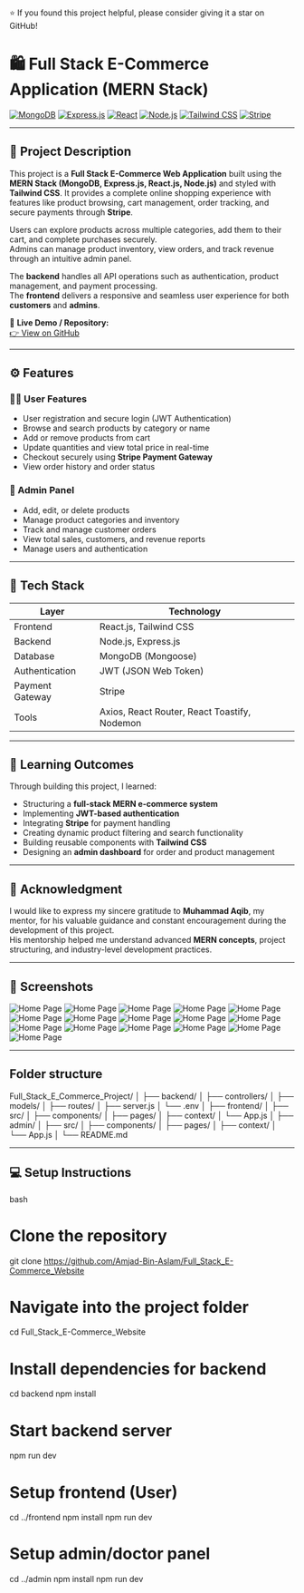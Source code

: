 ⭐ If you found this project helpful, please consider giving it a star on GitHub!

# 🛍️ Full Stack E-Commerce Application (MERN Stack)

[![MongoDB](https://img.shields.io/badge/MongoDB-4EA94B?logo=mongodb&logoColor=white)]()
[![Express.js](https://img.shields.io/badge/Express.js-000000?logo=express&logoColor=white)]()
[![React](https://img.shields.io/badge/React-20232A?logo=react&logoColor=61DAFB)]()
[![Node.js](https://img.shields.io/badge/Node.js-339933?logo=node.js&logoColor=white)]()
[![Tailwind CSS](https://img.shields.io/badge/Tailwind_CSS-38B2AC?logo=tailwind-css&logoColor=white)]()
[![Stripe](https://img.shields.io/badge/Stripe-626CD9?logo=stripe&logoColor=white)]()

---

## 📖 Project Description

This project is a **Full Stack E-Commerce Web Application** built using the **MERN Stack (MongoDB, Express.js, React.js, Node.js)** and styled with **Tailwind CSS**. It provides a complete online shopping experience with features like product browsing, cart management, order tracking, and secure payments through **Stripe**.

Users can explore products across multiple categories, add them to their cart, and complete purchases securely.  
Admins can manage product inventory, view orders, and track revenue through an intuitive admin panel.

The **backend** handles all API operations such as authentication, product management, and payment processing.  
The **frontend** delivers a responsive and seamless user experience for both **customers** and **admins**.

🔗 **Live Demo / Repository:**  
[👉 View on GitHub](https://github.com/Amjad-Bin-Aslam/Full_Stack_E-Commerce_Website)

---

## ⚙️ Features

### 🧑‍💻 User Features
- User registration and secure login (JWT Authentication)  
- Browse and search products by category or name  
- Add or remove products from cart  
- Update quantities and view total price in real-time  
- Checkout securely using **Stripe Payment Gateway**  
- View order history and order status  

### 🛒 Admin Panel
- Add, edit, or delete products  
- Manage product categories and inventory  
- Track and manage customer orders  
- View total sales, customers, and revenue reports  
- Manage users and authentication  

---

## 🚀 Tech Stack

| Layer | Technology |
|-------|-------------|
| Frontend | React.js, Tailwind CSS |
| Backend | Node.js, Express.js |
| Database | MongoDB (Mongoose) |
| Authentication | JWT (JSON Web Token) |
| Payment Gateway | Stripe |
| Tools | Axios, React Router, React Toastify, Nodemon |

---

## 🧠 Learning Outcomes

Through building this project, I learned:
- Structuring a **full-stack MERN e-commerce system**  
- Implementing **JWT-based authentication**  
- Integrating **Stripe** for payment handling  
- Creating dynamic product filtering and search functionality  
- Building reusable components with **Tailwind CSS**  
- Designing an **admin dashboard** for order and product management  

---

## 🙏 Acknowledgment

I would like to express my sincere gratitude to **Muhammad Aqib**, my mentor, for his valuable guidance and constant encouragement during the development of this project.  
His mentorship helped me understand advanced **MERN concepts**, project structuring, and industry-level development practices.

---

## 📸 Screenshots

![Home Page](./FrontEnd/src/assets/Forever_SS/Home.png)
![Home Page](./FrontEnd/src/assets/Forever_SS/All_collection.png)
![Home Page](./FrontEnd/src/assets/Forever_SS/About.png)
![Home Page](./FrontEnd/src/assets/Forever_SS/Contact.png)
![Home Page](./FrontEnd/src/assets/Forever_SS/Best_seller.png)
![Home Page](./FrontEnd/src/assets/Forever_SS/Latest_collection.png)
![Home Page](./FrontEnd/src/assets/Forever_SS/Create_user.png)
![Home Page](./FrontEnd/src/assets/Forever_SS/User_login.png)
![Home Page](./FrontEnd/src/assets/Forever_SS/Place_order.png)
![Home Page](./FrontEnd/src/assets/Forever_SS/Order_page.png)
![Home Page](./FrontEnd/src/assets/Forever_SS/Add_product.png)
![Home Page](./FrontEnd/src/assets/Forever_SS/Add_to_cart.png)
![Home Page](./FrontEnd/src/assets/Forever_SS/Cart_page.png)
![Home Page](./FrontEnd/src/assets/Forever_SS/Admin_login.png)
![Home Page](./FrontEnd/src/assets/Forever_SS/Admin_all_orders.png)
![Home Page](./FrontEnd/src/assets/Forever_SS/All_products_admin.png)

---

## Folder structure
Full_Stack_E_Commerce_Project/
│
├── backend/
│   ├── controllers/
│   ├── models/
│   ├── routes/
│   ├── server.js
│   └── .env
│
├── frontend/
│   ├── src/
│   ├── components/
│   ├── pages/
│   ├── context/
│   └── App.js
│
├── admin/
│   ├── src/
│   ├── components/
│   ├── pages/
│   ├── context/
│   └── App.js
│
└── README.md

---

## 💻 Setup Instructions
bash
# Clone the repository
git clone https://github.com/Amjad-Bin-Aslam/Full_Stack_E-Commerce_Website

# Navigate into the project folder
cd Full_Stack_E-Commerce_Website

# Install dependencies for backend
cd backend
npm install

# Start backend server
npm run dev

# Setup frontend (User)
cd ../frontend
npm install
npm run dev

# Setup admin/doctor panel
cd ../admin
npm install
npm run dev